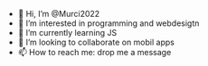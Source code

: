- 👋 Hi, I’m @Murci2022
- 👀 I’m interested in programming and webdesigtn
- 🌱 I’m currently learning JS
- 💞️ I’m looking to collaborate on mobil apps
- 📫 How to reach me: drop me a message

<!---
Murci2022/Murci2022 is a ✨ special ✨ repository because its `README.md` (this file) appears on your GitHub profile.
You can click the Preview link to take a look at your changes.
--->
